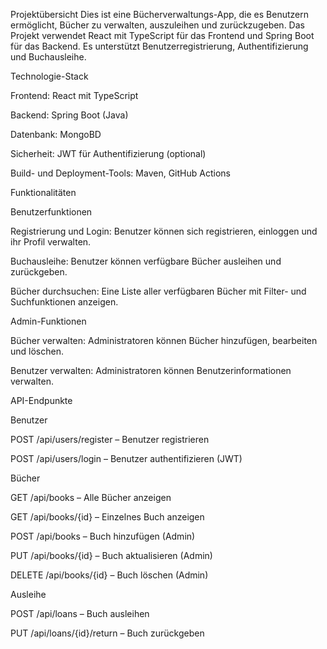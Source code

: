 Projektübersicht
Dies ist eine Bücherverwaltungs-App, die es Benutzern ermöglicht, Bücher zu verwalten, auszuleihen und zurückzugeben.
Das Projekt verwendet React mit TypeScript für das Frontend und Spring Boot für das Backend.
Es unterstützt Benutzerregistrierung, Authentifizierung und Buchausleihe.

Technologie-Stack

Frontend: React mit TypeScript

Backend: Spring Boot (Java)

Datenbank: MongoBD

Sicherheit: JWT für Authentifizierung (optional)

Build- und Deployment-Tools: Maven, GitHub Actions

Funktionalitäten

Benutzerfunktionen

Registrierung und Login: Benutzer können sich registrieren, einloggen und ihr Profil verwalten.

Buchausleihe: Benutzer können verfügbare Bücher ausleihen und zurückgeben.

Bücher durchsuchen: Eine Liste aller verfügbaren Bücher mit Filter- und Suchfunktionen anzeigen.

Admin-Funktionen

Bücher verwalten: Administratoren können Bücher hinzufügen, bearbeiten und löschen.

Benutzer verwalten: Administratoren können Benutzerinformationen verwalten.

API-Endpunkte

Benutzer

POST /api/users/register – Benutzer registrieren

POST /api/users/login – Benutzer authentifizieren (JWT)

Bücher

GET /api/books – Alle Bücher anzeigen

GET /api/books/{id} – Einzelnes Buch anzeigen

POST /api/books – Buch hinzufügen (Admin)

PUT /api/books/{id} – Buch aktualisieren (Admin)

DELETE /api/books/{id} – Buch löschen (Admin)

Ausleihe

POST /api/loans – Buch ausleihen

PUT /api/loans/{id}/return – Buch zurückgeben
